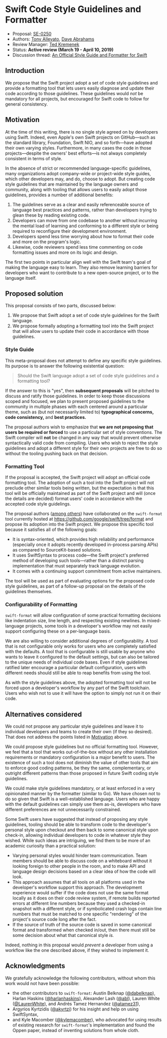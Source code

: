 # Swift Code Style Guidelines and Formatter

* Proposal: [SE-0250](0250-swift-style-guide-and-formatter.md)
* Authors: [Tony Allevato](https://github.com/allevato), [Dave Abrahams](https://github.com/dabrahams)
* Review Manager: [Ted Kremenek](https://github.com/tkremenek)
* Status:  **Active review (March 19 - April 10, 2019)**
* Discussion thread: [An Official Style Guide and Formatter for Swift](https://forums.swift.org/t/pitch-an-official-style-guide-and-formatter-for-swift/21025)

## Introduction

We propose that the Swift project adopt a set of code style
guidelines and provide a formatting tool that lets users easily
diagnose and update their code according to those guidelines.
These guidelines would _not_ be mandatory for all projects, but
encouraged for Swift code to follow for general consistency.

## Motivation

At the time of this writing, there is no single style agreed on
by developers using Swift. Indeed, even Apple's own Swift
projects on GitHub—such as the standard library, Foundation,
Swift NIO, and so forth—have adopted their own varying styles.
Furthermore, in many cases the code in those projects—despite
the owners' best efforts—is not always completely consistent in
terms of style.

In the absence of strict or recommended language-specific
guidelines, many organizations adopt company-wide or project-wide
style guides, which other developers may, and do, choose to
adopt. But creating code style guidelines that are maintained by
the language owners and community, along with tooling that allows
users to easily adopt those guidelines, provides a number of
additional benefits:

1. The guidelines serve as a clear and easily referenceable
   source of language best practices and patterns, rather than
   developers trying to glean these by reading existing code.
1. Developers can move from one codebase to another without
   incurring the mental load of learning and conforming to a
   different style or being required to reconfigure their
   development environment.
1. Developers spend less time worrying about how to format their
   code and more on the program's logic.
1. Likewise, code reviewers spend less time commenting on code
   formatting issues and more on its logic and design.

The first two points in particular align well with the Swift
team's goal of making the language easy to learn. They also
remove learning barriers for developers who want to contribute
to a new open-source project, or to the language itself.

## Proposed solution

This proposal consists of two parts, discussed below:

1. We propose that Swift adopt a set of code style guidelines for
   the Swift language.
2. We propose formally adopting a formatting tool into the Swift
   project that will allow users to update their code in
   accordance with those guidelines.

### Style Guide

This meta-proposal does not attempt to define any specific style
guidelines. Its purpose is to answer the following existential
question:

> Should the Swift language adopt a set of code style guidelines
> and a formatting tool?

If the answer to this is "yes", then **subsequent proposals**
will be pitched to discuss and ratify those guidelines. In order
to keep those discussions scoped and focused, we plan to present
proposed guidelines to the community in multiple phases with each
centered around a particular theme, such as (but not necessarily
limited to) **typographical concerns,** **code consistency,**
and **best practices.**

The proposal authors wish to emphasize that **we are not
proposing that users be required or forced** to use a particular
set of style conventions. The Swift compiler will **not** be
changed in any way that would prevent otherwise syntactically
valid code from compiling. Users who wish to reject the style
guidelines and adopt a different style for their own projects are
free to do so without the tooling pushing back on that decision.

### Formatting Tool

If the proposal is accepted, the Swift project will adopt an
official code formatting tool. The adoption of such a tool into
the Swift project will not preclude other similar tools being
written, but the expectation is that this tool will be officially
maintained as part of the Swift project and will (once the
details are decided) format users' code in accordance with the
accepted code style guidelings.

The proposal authors ([among others](#acknowledgments)) have
collaborated on the `swift-format` tool currently hosted at
https://github.com/google/swift/tree/format and propose its
adoption into the Swift project. We propose this specific tool
because it satisfies all of the following goals:

* It is syntax-oriented, which provides high reliability and
  performance (especially once it adopts recently developed
  in-process parsing APIs) as compared to SourceKit-based
  solutions.
* It uses SwiftSyntax to process code—the Swift project's
  preferred method of developing such tools—rather than a
  distinct parsing implementation that must separately track
  language evolution.
* It comes with a continuing support commitment from active
  maintainers.

The tool will be used as part of evaluating options for the
proposed code style guidelines, as part of a follow-up proposal on
the details of the guidelines themselves.

### Configurability of Formatting

`swift-format` will allow configuration of some practical
formatting decisions like indentation size, line length, and
respecting existing newlines. In mixed-language projects, some
tools in a developer's workflow may not easily support
configuring these on a per-language basis.

We are also willing to consider additional degrees of
configurability. A tool that is not configurable only works for
users who are completely satisfied with the defaults. A tool that
is configurable is still usable by anyone who wants to leave it
configured to the default settings, but can also be tailored to
the unique needs of individual code bases. Even if style
guidelines ratified later encourage a particular default
configuration, users with different needs should still be able to
reap benefits from using the tool.

As with the style guidelines above, the adopted formatting tool
will not be forced upon a developer's workflow by any part of the
Swift toolchain. Users who wish not to use it will have the
option to simply not run it on their code.

## Alternatives considered

We could not propose any particular style guidelines and leave it
to individual developers and teams to create their own (if they
so desired). That does not address the points listed in
[Motivation](#motivation) above.

We could propose style guidelines but no official formatting
tool. However, we feel that a tool that works out-of-the-box
without any other installation requirements or mandatory
configuration is a major benefit to users. The existence of such
a tool does not diminish the value of other tools that aim to
enforce good coding patterns, be they the same, complementary, or
outright different patterns than those proposed in future Swift
coding style guidelines.

We could make style guidelines mandatory, or at least enforced in
a very opinionated manner by the formatter (similar to Go). We
have chosen not to do so given that Swift is a well-established
language. Users who are happy with the default guidelines can
simply use them as-is, developers who have different preferences
are not unnecessarily constrained.

Some Swift users have suggested that instead of proposing any
style guidelines, tooling should be able to transform code
to the developer's personal style upon checkout and then back to
some canonical style upon check-in, allowing individual
developers to code in whatever style they wished. While such
ideas are intriguing, we find them to be more of an academic
curiosity than a practical solution:

* Varying personal styles would hinder team communication. Team
  members should be able to discuss code on a whiteboard without
  it looking foreign to other people in the room, and to make
  API and language design decisions based on a clear idea of how
  the code will look.
* This approach assumes that all tools on all platforms used in
  the developer's workflow support this approach. The development
  experience would suffer if the code does not use the same
  format locally as it does on their code review system, if
  remote builds reported errors at different line numbers because
  they used a checked-in snapshot with a different style, or if
  symbolicated crash logs contain line numbers that must be
  matched to one specific "rendering" of the project's source
  code long after the fact.
* If the source of truth of the source code is saved in some
  canonical format and transformed when checked in/out, then
  there must still be some decision about what that canonical
  style _is._

Indeed, nothing in this proposal would _prevent_ a developer from
using a workflow like the one described above, if they wished to
implement it.

## Acknowledgments

We gratefully acknowledge the following contributors, without
whom this work would not have been possible:

* the other contributors to `swift-format`: Austin Belknap
  ([@dabelknap](https://github.com/dabelknap)),
  Harlan Haskins ([@harlanhaskins](https://github.com/harlanhaskins)),
  Alexander Lash ([@abl](https://github.com/abl)),
  Lauren White ([@LaurenWhite](https://github.com/LaurenWhite)),
  and Andrés Tamez Hernandez ([@atamez31](https://github.com/atamez31)),
* Argyrios Kyrtzidis ([@akyrtzi](https://github.com/akyrtzi)) for
  his insight and help on using SwiftSyntax,
* and Kyle Macomber ([@kylemacomber](https://github.com/kylemacomber)),
  who advocated for using results of existing research for
  `swift-format`'s implementation and found the Oppen paper,
  instead of inventing solutions from whole cloth.
